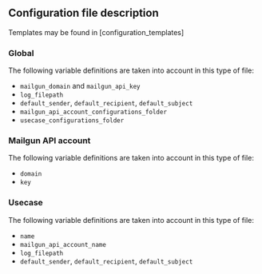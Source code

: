 ## Configuration file description

Templates may be found in [configuration_templates]

### Global
The following variable definitions are taken into account in this type of file:
- `mailgun_domain` and `mailgun_api_key`
- `log_filepath`
- `default_sender`, `default_recipient`, `default_subject`
- `mailgun_api_account_configurations_folder`
- `usecase_configurations_folder`

### Mailgun API account
The following variable definitions are taken into account in this type of file:
- `domain`
- `key`

### Usecase
The following variable definitions are taken into account in this type of file:
- `name`
- `mailgun_api_account_name`
- `log_filepath`
- `default_sender`, `default_recipient`, `default_subject`
